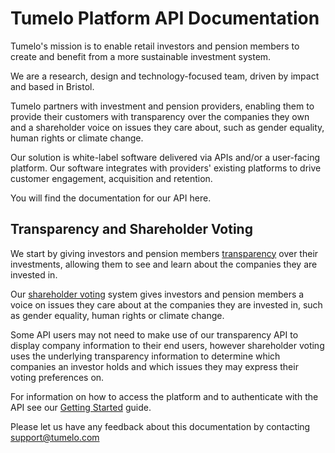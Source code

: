 # Tumelo Platform API Documentation

Tumelo's mission is to enable retail investors and pension members to create and benefit from a more sustainable investment system. 

We are a research, design and technology-focused team, driven by impact and based in Bristol.   

Tumelo partners with investment and pension providers, enabling them to provide their customers with transparency over the companies they own and a shareholder voice on issues they care about, such as gender equality, human rights or climate change. 

Our solution is white-label software delivered via APIs and/or a user-facing platform. Our software integrates with providers' existing platforms to drive customer engagement, acquisition and retention.

You will find the documentation for our API here. 

## Transparency and Shareholder Voting

We start by giving investors and pension members [transparency](./What_is_Transparency/README.md) over their investments, allowing them to see and learn about the companies they are invested in.

Our [shareholder voting](./What_is_Voting/README.md) system gives investors and pension members a voice on issues they care about at the companies they are invested in, such as gender equality, human rights or climate change.

Some API users may not need to make use of our transparency API to display company information to their end users, however shareholder voting uses the underlying transparency information to determine which companies an investor holds and which issues they may express their voting preferences on.

For information on how to access the platform and to authenticate with the API see our [Getting Started](./Getting_Started/README.md) guide.

Please let us have any feedback about this documentation by contacting [support@tumelo.com](mailto:support@tumelo.com)
